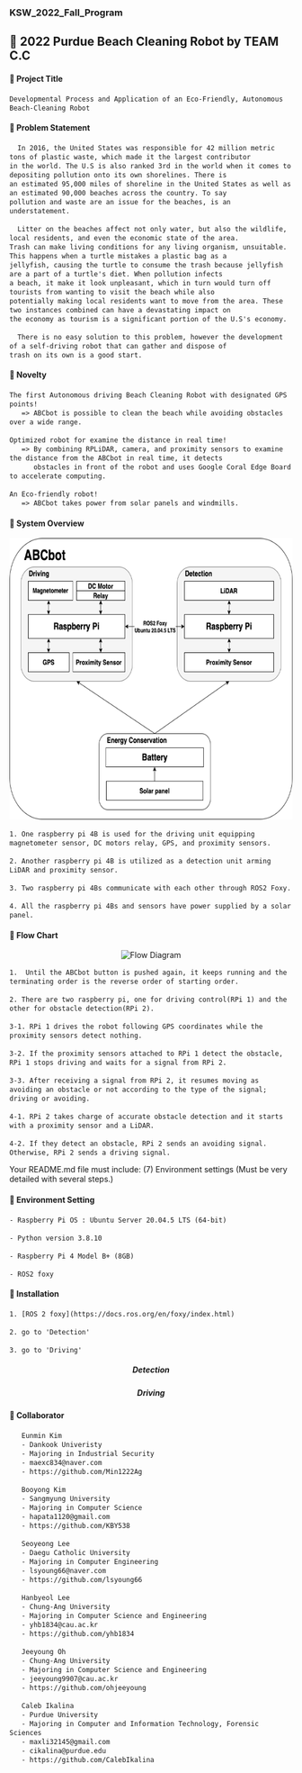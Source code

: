 ### KSW_2022_Fall_Program


## 🤖 2022 Purdue Beach Cleaning Robot by TEAM C.C


#### 🌊 Project Title

    Developmental Process and Application of an Eco-Friendly, Autonomous Beach-Cleaning Robot

#### 🌊 Problem Statement
    
      In 2016, the United States was responsible for 42 million metric tons of plastic waste, which made it the largest contributor
    in the world. The U.S is also ranked 3rd in the world when it comes to depositing pollution onto its own shorelines. There is
    an estimated 95,000 miles of shoreline in the United States as well as an estimated 90,000 beaches across the country. To say  
    pollution and waste are an issue for the beaches, is an understatement.

      Litter on the beaches affect not only water, but also the wildlife, local residents, and even the economic state of the area.  
    Trash can make living conditions for any living organism, unsuitable. This happens when a turtle mistakes a plastic bag as a  
    jellyfish, causing the turtle to consume the trash because jellyfish are a part of a turtle's diet. When pollution infects
    a beach, it make it look unpleasant, which in turn would turn off tourists from wanting to visit the beach while also  
    potentially making local residents want to move from the area. These two instances combined can have a devastating impact on  
    the economy as tourism is a significant portion of the U.S's economy. 

      There is no easy solution to this problem, however the development of a self-driving robot that can gather and dispose of  
    trash on its own is a good start.

#### 🌊 Novelty

    The first Autonomous driving Beach Cleaning Robot with designated GPS points!
       => ABCbot is possible to clean the beach while avoiding obstacles over a wide range.
      
    Optimized robot for examine the distance in real time!
       => By combining RPLiDAR, camera, and proximity sensors to examine the distance from the ABCbot in real time, it detects
          obstacles in front of the robot and uses Google Coral Edge Board to accelerate computing.

    An Eco-friendly robot!
       => ABCbot takes power from solar panels and windmills.


#### 🌊 System Overview
<p align="center">
   <img src="ABCbot_presentation.drawio.png" alt="Robot Architecture" height="500"/>
</p>

    1. One raspberry pi 4B is used for the driving unit equipping magnetometer sensor, DC motors relay, GPS, and proximity sensors.
    
    2. Another raspberry pi 4B is utilized as a detection unit arming LiDAR and proximity sensor.
    
    3. Two raspberry pi 4Bs communicate with each other through ROS2 Foxy.
    
    4. All the raspberry pi 4Bs and sensors have power supplied by a solar panel.
    
    
#### 🌊 Flow Chart
<p align="center">    
    <img src="https://user-images.githubusercontent.com/80605197/198062756-23894473-4418-4f59-966e-af9a71370ecc.png" alt="Flow Diagram" height="650"/>
</p>

    1.  Until the ABCbot button is pushed again, it keeps running and the terminating order is the reverse order of starting order.
    
    2. There are two raspberry pi, one for driving control(RPi 1) and the other for obstacle detection(RPi 2).
    
    3-1. RPi 1 drives the robot following GPS coordinates while the proximity sensors detect nothing.
    
    3-2. If the proximity sensors attached to RPi 1 detect the obstacle, RPi 1 stops driving and waits for a signal from RPi 2.
    
    3-3. After receiving a signal from RPi 2, it resumes moving as avoiding an obstacle or not according to the type of the signal; driving or avoiding.
    
    4-1. RPi 2 takes charge of accurate obstacle detection and it starts with a proximity sensor and a LiDAR.
    
    4-2. If they detect an obstacle, RPi 2 sends an avoiding signal. Otherwise, RPi 2 sends a driving signal.


  
Your README.md file must include:
(7) Environment settings (Must be very detailed with several steps.)   
#### 🌊 Environment Setting
    
    - Raspberry Pi OS : Ubuntu Server 20.04.5 LTS (64-bit)
    
    - Python version 3.8.10 
    
    - Raspberry Pi 4 Model B+ (8GB)
    
    - ROS2 foxy

#### 🌊 Installation

    1. [ROS 2 foxy](https://docs.ros.org/en/foxy/index.html)  

    2. go to 'Detection'
    
    3. go to 'Driving'
    
   ##### <p align="center"> Detection</p>

   ##### <p align="center"> Driving</p>
     
#### 🌊 Collaborator
     
       Eunmin Kim
       - Dankook Univeristy
       - Majoring in Industrial Security
       - maexc834@naver.com
       - https://github.com/Min1222Ag
       
       Booyong Kim
       - Sangmyung University
       - Majoring in Computer Science
       - hapata1120@gmail.com
       - https://github.com/KBY538
      
       Seoyeong Lee
       - Daegu Catholic University
       - Majoring in Computer Engineering
       - lsyoung66@naver.com
       - https://github.com/lsyoung66
       
       Hanbyeol Lee
       - Chung-Ang University
       - Majoring in Computer Science and Engineering
       - yhb1834@cau.ac.kr
       - https://github.com/yhb1834
    
       Jeeyoung Oh
       - Chung-Ang University
       - Majoring in Computer Science and Engineering
       - jeeyoung9907@cau.ac.kr
       - https://github.com/ohjeeyoung
    
       Caleb Ikalina
       - Purdue University
       - Majoring in Computer and Information Technology, Forensic Sciences
       - maxli32145@gmail.com
       - cikalina@purdue.edu
       - https://github.com/CalebIkalina


